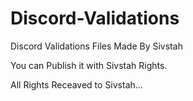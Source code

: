 # Discord-Validations
Discord Validations Files Made By Sivstah

You can Publish it with Sivstah Rights.

All Rights Receaved to Sivstah...
